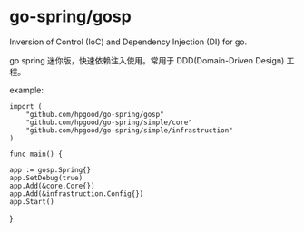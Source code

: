 # go-spring/gosp
Inversion of Control (IoC) and Dependency Injection (DI) for go.

go spring 迷你版，快速依赖注入使用。常用于 DDD(Domain-Driven Design) 工程。

example:

    import (
        "github.com/hpgood/go-spring/gosp"
        "github.com/hpgood/go-spring/simple/core"
        "github.com/hpgood/go-spring/simple/infrastruction"
    )

    func main() {

	app := gosp.Spring{}
	app.SetDebug(true)
	app.Add(&core.Core{})
	app.Add(&infrastruction.Config{})
	app.Start()
}

